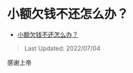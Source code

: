 # 小额欠钱不还怎么办？

- [小额欠钱不还怎么办？](https://www.zhihu.com/question/438640602/answer/2557850164)

>Last Updated: 2022/07/04

感谢上帝